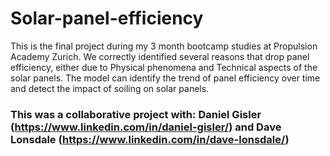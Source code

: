 # Solar-panel-efficiency

This is the final project during my 3 month bootcamp studies at Propulsion Academy Zurich.
We correctly identified several reasons that drop panel efficiency, either due to Physical phenomena and Technical aspects of the solar panels.
The model can identify the trend of panel efficiency over time and detect the impact of soiling on solar panels. 

### This was a collaborative project with: Daniel Gisler (https://www.linkedin.com/in/daniel-gisler/) and Dave Lonsdale (https://www.linkedin.com/in/dave-lonsdale/)
